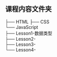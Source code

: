 ## 课程内容文件夹

├── HTML
├── CSS                       
└── JavaScript                      
    ├── Lesson1-数据类型              
    ├── Lesson2-                  
    ├── Lesson3-                 
    └── Lesson4-   
